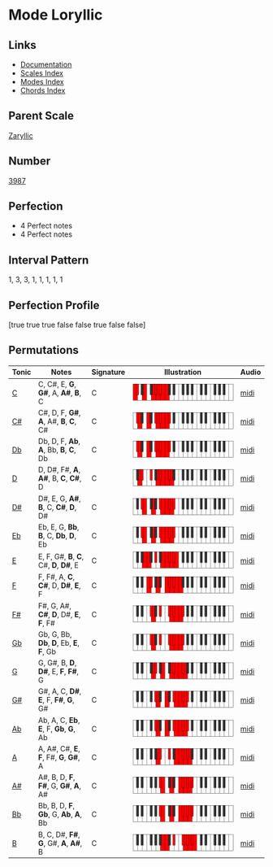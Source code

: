 # Mode Loryllic

## Links

- [Documentation](index.md)
- [Scales Index](Scales.md)
- [Modes Index](Modes.md)
- [Chords Index](Chords.md)

## Parent Scale

[Zaryllic](ScaleZaryllic.md)

## Number

[3987](https://ianring.com/musictheory/scales/3987)

## Perfection

- 4 Perfect notes
- 4 Perfect notes

## Interval Pattern

1, 3, 3, 1, 1, 1, 1, 1

## Perfection Profile

[true true true false false true false false]

## Permutations

| Tonic | Notes | Signature | Illustration | Audio |
|-------|-------|-----------|--------------|-------|
| [C](ModeCNaturalLoryllic.md) | C, C#, E, **G**, **G#**, A, **A#**, **B**, C | C | ![CNaturalLoryllic](ModeCNaturalLoryllic.png) | [midi](https://github.com/edipermadi/music/blob/main/docs/ModeCNaturalLoryllic.mid?raw=true) |
| [C#](ModeCSharpLoryllic.md) | C#, D, F, **G#**, **A**, A#, **B**, **C**, C# | C | ![CSharpLoryllic](ModeCSharpLoryllic.png) | [midi](https://github.com/edipermadi/music/blob/main/docs/ModeCSharpLoryllic.mid?raw=true) |
| [Db](ModeDFlatLoryllic.md) | Db, D, F, **Ab**, **A**, Bb, **B**, **C**, Db | C | ![DFlatLoryllic](ModeDFlatLoryllic.png) | [midi](https://github.com/edipermadi/music/blob/main/docs/ModeDFlatLoryllic.mid?raw=true) |
| [D](ModeDNaturalLoryllic.md) | D, D#, F#, **A**, **A#**, B, **C**, **C#**, D | C | ![DNaturalLoryllic](ModeDNaturalLoryllic.png) | [midi](https://github.com/edipermadi/music/blob/main/docs/ModeDNaturalLoryllic.mid?raw=true) |
| [D#](ModeDSharpLoryllic.md) | D#, E, G, **A#**, **B**, C, **C#**, **D**, D# | C | ![DSharpLoryllic](ModeDSharpLoryllic.png) | [midi](https://github.com/edipermadi/music/blob/main/docs/ModeDSharpLoryllic.mid?raw=true) |
| [Eb](ModeEFlatLoryllic.md) | Eb, E, G, **Bb**, **B**, C, **Db**, **D**, Eb | C | ![EFlatLoryllic](ModeEFlatLoryllic.png) | [midi](https://github.com/edipermadi/music/blob/main/docs/ModeEFlatLoryllic.mid?raw=true) |
| [E](ModeENaturalLoryllic.md) | E, F, G#, **B**, **C**, C#, **D**, **D#**, E | C | ![ENaturalLoryllic](ModeENaturalLoryllic.png) | [midi](https://github.com/edipermadi/music/blob/main/docs/ModeENaturalLoryllic.mid?raw=true) |
| [F](ModeFNaturalLoryllic.md) | F, F#, A, **C**, **C#**, D, **D#**, **E**, F | C | ![FNaturalLoryllic](ModeFNaturalLoryllic.png) | [midi](https://github.com/edipermadi/music/blob/main/docs/ModeFNaturalLoryllic.mid?raw=true) |
| [F#](ModeFSharpLoryllic.md) | F#, G, A#, **C#**, **D**, D#, **E**, **F**, F# | C | ![FSharpLoryllic](ModeFSharpLoryllic.png) | [midi](https://github.com/edipermadi/music/blob/main/docs/ModeFSharpLoryllic.mid?raw=true) |
| [Gb](ModeGFlatLoryllic.md) | Gb, G, Bb, **Db**, **D**, Eb, **E**, **F**, Gb | C | ![GFlatLoryllic](ModeGFlatLoryllic.png) | [midi](https://github.com/edipermadi/music/blob/main/docs/ModeGFlatLoryllic.mid?raw=true) |
| [G](ModeGNaturalLoryllic.md) | G, G#, B, **D**, **D#**, E, **F**, **F#**, G | C | ![GNaturalLoryllic](ModeGNaturalLoryllic.png) | [midi](https://github.com/edipermadi/music/blob/main/docs/ModeGNaturalLoryllic.mid?raw=true) |
| [G#](ModeGSharpLoryllic.md) | G#, A, C, **D#**, **E**, F, **F#**, **G**, G# | C | ![GSharpLoryllic](ModeGSharpLoryllic.png) | [midi](https://github.com/edipermadi/music/blob/main/docs/ModeGSharpLoryllic.mid?raw=true) |
| [Ab](ModeAFlatLoryllic.md) | Ab, A, C, **Eb**, **E**, F, **Gb**, **G**, Ab | C | ![AFlatLoryllic](ModeAFlatLoryllic.png) | [midi](https://github.com/edipermadi/music/blob/main/docs/ModeAFlatLoryllic.mid?raw=true) |
| [A](ModeANaturalLoryllic.md) | A, A#, C#, **E**, **F**, F#, **G**, **G#**, A | C | ![ANaturalLoryllic](ModeANaturalLoryllic.png) | [midi](https://github.com/edipermadi/music/blob/main/docs/ModeANaturalLoryllic.mid?raw=true) |
| [A#](ModeASharpLoryllic.md) | A#, B, D, **F**, **F#**, G, **G#**, **A**, A# | C | ![ASharpLoryllic](ModeASharpLoryllic.png) | [midi](https://github.com/edipermadi/music/blob/main/docs/ModeASharpLoryllic.mid?raw=true) |
| [Bb](ModeBFlatLoryllic.md) | Bb, B, D, **F**, **Gb**, G, **Ab**, **A**, Bb | C | ![BFlatLoryllic](ModeBFlatLoryllic.png) | [midi](https://github.com/edipermadi/music/blob/main/docs/ModeBFlatLoryllic.mid?raw=true) |
| [B](ModeBNaturalLoryllic.md) | B, C, D#, **F#**, **G**, G#, **A**, **A#**, B | C | ![BNaturalLoryllic](ModeBNaturalLoryllic.png) | [midi](https://github.com/edipermadi/music/blob/main/docs/ModeBNaturalLoryllic.mid?raw=true) |
